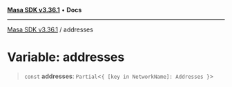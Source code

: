 [**Masa SDK v3.36.1**](../README.md) • **Docs**

***

[Masa SDK v3.36.1](../globals.md) / addresses

# Variable: addresses

> `const` **addresses**: `Partial`\<`{ [key in NetworkName]: Addresses }`\>
